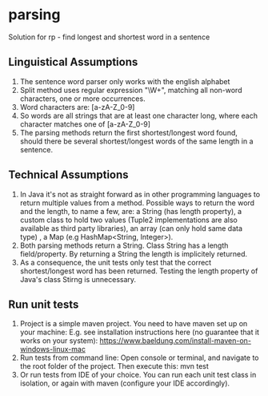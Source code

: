 # parsing
Solution for rp - find longest and shortest word in a sentence

## Linguistical Assumptions
1. The sentence word parser only works with the english alphabet
2. Split method uses regular expression "\W+", matching all non-word characters, one or more occurrences.
3. Word characters are: [a-zA-Z_0-9]
4. So words are all strings that are at least one character long, where each character matches one of [a-zA-Z_0-9]
5. The parsing methods return the first shortest/longest word found, should there be several shortest/longest words of the same length in a sentence.

## Technical Assumptions
1. In Java it's not as straight forward as in other programming languages to return multiple values from a method. Possible ways to return the word and the length, to name a few, are: a String (has length property), a custom class to hold two values (Tuple2 implementations are also available as third party libraries), an array (can only hold same data type) , a Map (e.g HashMap<String, Integer>).
2. Both parsing methods return a String. Class String has a length field/property. By returning a String the length is implicitely returned.
3. As a consequence, the unit tests only test that the correct shortest/longest word has been returned. Testing the length property of Java's class Stirng is unnecessary.

## Run unit tests
1. Project is a simple maven project. You need to have maven set up on your machine: E.g. see installation instructions here (no guarantee that it works on your system): https://www.baeldung.com/install-maven-on-windows-linux-mac
2. Run tests from command line: Open console or terminal, and navigate to the root folder of the project. Then execute this: mvn test
3. Or run tests from IDE of your choice. You can run each unit test class in isolation, or again with maven (configure your IDE accordingly).

